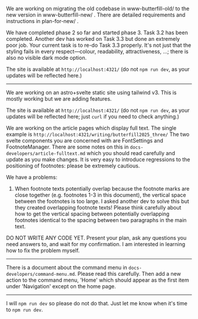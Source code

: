 We are working on migrating the old codebase in www-butterfill-old/ to the new version in 
www-butterfill-new/ . There are detailed requirements and instructions in plan-for-new/ . 

We have 
completed phase 2 so far and started phase 3. Task 3.2 has been completed. Another dev has worked on Task 3.3 but done an extremely poor job. Your current task is to re-do Task 3.3 properly. It's not just that the styling fails in every respect—colour, readability, attractiveness, ...; there is also no visible dark mode option.

The site is available at `http://localhost:4321/` (do not `npm run dev`, as your updates will be reflected here.)


---

We are working on an astro+svelte static site using tailwind v3. This is mostly working but we are adding features.

The site is available at `http://localhost:4321/` (do not `npm run dev`, as your updates will be reflected here; just `curl` if you need to check anything.)

We are working on the article pages which display full text. The single example is `http://localhost:4321/writing/butterfill2025_three/` The two svelte components you are concerned with are FontSettings and FootnoteManager. There are some notes on this in `docs-developers/article-fulltext.md` which you should read carefully and update as you make changes. It is very easy to introduce regressions to the positioning of footnotes: please be extremely cautious.

We have a problems:

1. When footnote texts potentially overlap because the footnote marks are close together (e.g. footnotes 1-3 in this document), the vertical space between the footnotes is too large. I asked another dev to solve this but they created overlapping footnote texts! Please think carefully about how to get the vertical spacing between potentially overlapping footnotes identical to the spacing between two paragraphs in the main text.

DO NOT WRITE ANY CODE YET. Present your plan, ask any questions you need answers to, and wait for my confirmation. I am interested in learning how to fix the problem myself.

---

There is a document about the command menu in `docs-developers/command-menu.md`. Please read this carefully. Then add a new action to the command menu, 'Home' which should appear as the first item under 'Navigation' except on the home page.

---


I will `npm run dev` so please do not do that. Just let me know when it's time to `npm run dev`.

